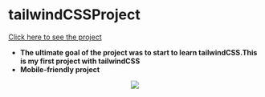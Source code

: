 # tailwindCSSProject

[Click here to see the project](https://mehmetcakir1.github.io/tailwindCSSProject/)

- __The ultimate goal of the project was to start to learn tailwindCSS.This is my first project with tailwindCSS__ <br>
- __Mobile-friendly project__ <br>


<div align="center"><img src="https://github.com/MehmetCakir1/tailwindCSSProject/blob/master/tailwindCSS.gif">
